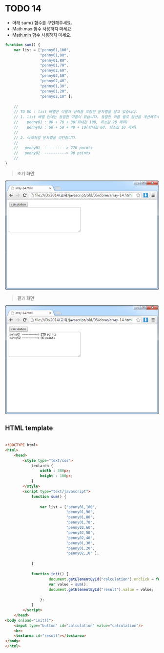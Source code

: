 ﻿TODO 14
========

* 아래 sum() 함수를 구현해주세요.
* Math.max 함수 사용하지 마세요.
* Math.min 함수 사용하지 마세요.

```javascript
function sum() {
	var list = ["penny01,100", 
				"penny01,90",
				"penny01,80",
				"penny01,70",
				"penny02,60",
				"penny02,50",
				"penny02,40",
				"penny01,30",
				"penny01,20",
				"penny02,10" ];

	//
	// TO DO : list 배열은 이름과 성적을 포함한 문자열을 담고 있습니다. 
	// 1. list 배열 안에는 동일한 이름이 있습니다. 동일한 이름 별로 합산을 계산해주세요.(최대값과 최소값은 제외)
	//    penny01 : 90 + 70 + 30(최대값 100, 최소값 20 제외)
	//    penny02 : 60 + 50 + 40 + 10(최대값 60, 최소값 10 제외)
	//
	// 2. 아래처럼 문자열을 리턴합니다.
	//  
	//   penny01  ----------> 270 points
	//   penny02  ----------> 90 points
	//
}

```

> 초기 화면

![TODO14](https://raw.githubusercontent.com/lightsh/jsstudy/master/05/todo/images/todo_14.png)


>  결과 화면

![TODO14](https://raw.githubusercontent.com/lightsh/jsstudy/master/05/todo/images/todo_14_result.png)

## HTML template

```html

<!DOCTYPE html> 
<html>
	<head>
		<style type="text/css">
			textarea {
				width : 300px;
				height : 100px;
			}
		</style>
		<script type="text/javascript">
			function sum() {

				var list = ["penny01,100", 
				            "penny01,90",
							"penny01,80",
							"penny01,70",
							"penny02,60",
							"penny02,50",
							"penny02,40",
							"penny01,30",
							"penny01,20",
							"penny02,10" ];
				
			}
			
			function init() {
					document.getElementById("calculation").onclick = function() {
					var value = sum();
					document.getElementById("result").value = value;
					
				};
			}			
		</script>
	</head>
<body onload="init()">               
	<input type="button" id="calculation" value="calculation"/> 
	<br>
	<textarea id="result"></textarea> 
</body>
</html>

```
